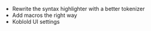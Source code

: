 - Rewrite the syntax highlighter with a better tokenizer
- Add macros the right way
- Koblold UI settings 
